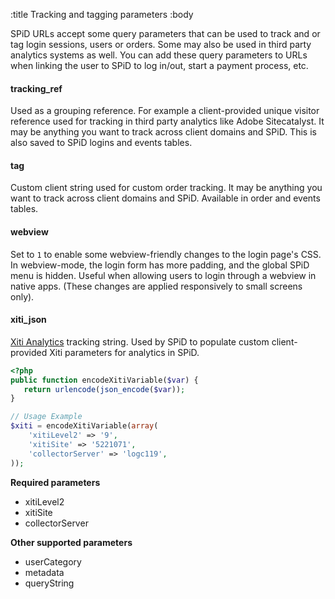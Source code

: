 :title Tracking and tagging parameters
:body

SPiD URLs accept some query parameters that can be used to track and or tag
login sessions, users or orders. Some may also be used in third party analytics
systems as well. You can add these query parameters to URLs when linking the
user to SPiD to log in/out, start a payment process, etc.

#### tracking_ref

Used as a grouping reference. For example a client-provided unique visitor reference used for tracking in third party
analytics like Adobe Sitecatalyst. It may be anything you want to track across client domains and SPiD. 
This is also saved to SPiD logins and events tables. 

#### tag

Custom client string used for custom order tracking. It may be anything you want to track across client domains and SPiD. 
Available in order and events tables.

#### webview

Set to `1` to enable some webview-friendly changes to the login page's CSS. In
webview-mode, the login form has more padding, and the global SPiD menu is
hidden. Useful when allowing users to login through a webview in native apps.
(These changes are applied responsively to small screens only).

#### xiti_json

<a href="http://www.xiti.com/en/">Xiti Analytics</a> tracking string. Used by
SPiD to populate custom client-provided Xiti parameters for analytics in SPiD.

```php
<?php
public function encodeXitiVariable($var) {
   return urlencode(json_encode($var));
}    

// Usage Example
$xiti = encodeXitiVariable(array(
    'xitiLevel2' => '9',
    'xitiSite' => '5221071',
    'collectorServer' => 'logc119',
));
```

**Required parameters**

- xitiLevel2
- xitiSite
- collectorServer

**Other supported parameters**

- userCategory
- metadata
- queryString
